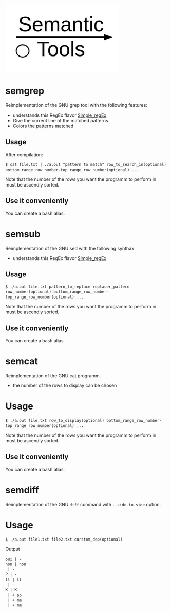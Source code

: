 ![logo](logo.jpg)

# semgrep

Reimplementation of the GNU grep tool with the following features:

- understands this RegEx flavor <a href="https://github.com/julienlargetpiet/Simple_RegEx">Simple_regEx</a>
- Give the current line of the matched patterns
- Colors the patterns matched

## Usage

After compilation:

```
$ cat file.txt | ./a.out "pattern to match" row_to_search_in(optional) bottom_range_row_number-top_range_row_number(optional) ...
```

Note that the number of the rows you want the programm to perform in must be ascendly sorted.

## Use it conveniently

You can create a bash alias.

# semsub

Reimplementation of the GNU sed with the following synthax

- understands this RegEx flavor <a href="https://github.com/julienlargetpiet/Simple_RegEx">Simple_regEx</a>

## Usage

```
$ ./a.out file.txt pattern_to_replace replacer_pattern row_number(optional) bottom_range_row_number-top_range_row_number(optional) ...
```

Note that the number of the rows you want the programm to perform in must be ascendly sorted.

## Use it conveniently

You can create a bash alias.

# semcat

Reimplementation of the GNU cat programm.

- the number of the rows to display can be chosen

# Usage

```
$ ./a.out file.txt row_to_display(optional) bottom_range_row_number-top_range_row_number(optional) ...
```

Note that the number of the rows you want the programm to perform in must be ascendly sorted.

## Use it conveniently

You can create a bash alias.

# semdiff

Reimplementation of the GNU `diff` command with `--side-to-side` option.

# Usage

```
$ ./a.out file1.txt file2.txt curstom_dep(optional)
```

Output

```
oui | -
non | non
 | -
P | -
ll | ll
 | -
K | K
 | + pp
 | + mm
 | + mm
```

